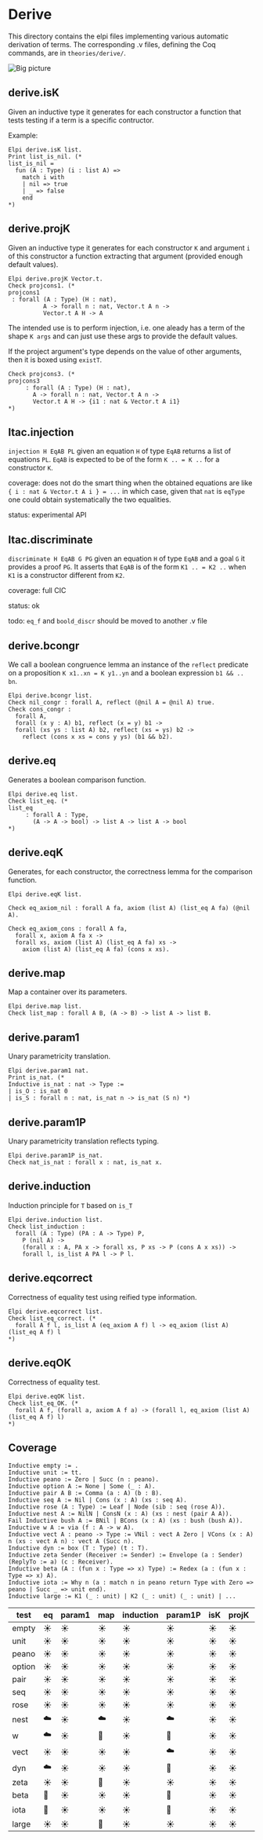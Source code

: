 # Derive

This directory contains the elpi files implementing various automatic
derivation of terms.  The corresponding .v files, defining the Coq commands,
are in `theories/derive/`.

![Big picture](derive.svg)


## derive.isK

Given an inductive type it generates for each constructor a function that tests testing if a term is a specific
contructor.

Example: 
```coq
Elpi derive.isK list.
Print list_is_nil. (*
list_is_nil = 
  fun (A : Type) (i : list A) =>
    match i with
    | nil => true
    | _ => false
    end
*)
```

## derive.projK

Given an inductive type it generates for each constructor `K` and argument
`i` of this constructor a function extracting that argument (provided enough
default values).

```coq
Elpi derive.projK Vector.t.
Check projcons1. (*
projcons1 
 : forall (A : Type) (H : nat),
          A -> forall n : nat, Vector.t A n ->
          Vector.t A H -> A
```
The intended use is to perform injection, i.e. one aleady has a term of the
shape `K args` and can just use these args to provide the default values.

If the project argument's type depends on the value of other arguments, then it
is boxed using `existT`.
```coq
Check projcons3. (*
projcons3
     : forall (A : Type) (H : nat),
       A -> forall n : nat, Vector.t A n ->
       Vector.t A H -> {i1 : nat & Vector.t A i1}
*)
```

## ltac.injection

`injection H EqAB PL` given an equation `H` of type `EqAB` returns a list
of equations `PL`. `EqAB` is expected to be of the form `K .. = K ..` for
a constructor `K`.

coverage: does not do the smart thing when the obtained equations are like `{ i : nat & Vector.t A i } = ...` in which case, given that `nat` is `eqType` one could obtain systematically the two equalities.

status: experimental API

## ltac.discriminate

`discriminate H EqAB G PG` given an equation `H` of type `EqAB` and
a goal `G` it provides a proof `PG`. It asserts that `EqAB` is of
the form `K1 .. = K2 ..` when `K1` is a constructor different from `K2`.

coverage: full CIC

status: ok

todo: `eq_f` and `boold_discr` should be moved to another .v file


## derive.bcongr

We call a boolean congruence lemma an instance of the `reflect` predicate
on a proposition `K x1..xn = K y1..yn` and a boolean expression `b1 && .. bn`.

```coq
Elpi derive.bcongr list.
Check nil_congr : forall A, reflect (@nil A = @nil A) true.
Check cons_congr :
  forall A,
  forall (x y : A) b1, reflect (x = y) b1 ->
  forall (xs ys : list A) b2, reflect (xs = ys) b2 ->
    reflect (cons x xs = cons y ys) (b1 && b2).
```

## derive.eq

Generates a boolean comparison function.

```coq
Elpi derive.eq list. 
Check list_eq. (*
list_eq
     : forall A : Type,
       (A -> A -> bool) -> list A -> list A -> bool
*)
```

## derive.eqK

Generates, for each constructor, the correctness lemma for the comparison
function.

```coq
Elpi derive.eqK list.

Check eq_axiom_nil : forall A fa, axiom (list A) (list_eq A fa) (@nil A).

Check eq_axiom_cons : forall A fa,
  forall x, axiom A fa x ->
  forall xs, axiom (list A) (list_eq A fa) xs ->
    axiom (list A) (list_eq A fa) (cons x xs).
```

## derive.map

Map a container over its parameters. 

```coq
Elpi derive.map list.
Check list_map : forall A B, (A -> B) -> list A -> list B.
```

## derive.param1

Unary parametricity translation.

```coq
Elpi derive.param1 nat.
Print is_nat. (*
Inductive is_nat : nat -> Type :=
| is_O : is_nat 0
| is_S : forall n : nat, is_nat n -> is_nat (S n) *)
```

## derive.param1P

Unary parametricity translation reflects typing.

```coq
Elpi derive.param1P is_nat.
Check nat_is_nat : forall x : nat, is_nat x.
```

## derive.induction

Induction principle for `T` based on `is_T`

```coq
Elpi derive.induction list.
Check list_induction :
  forall (A : Type) (PA : A -> Type) P,
    P (nil A) ->
    (forall x : A, PA x -> forall xs, P xs -> P (cons A x xs)) ->
    forall l, is_list A PA l -> P l.
```

## derive.eqcorrect

Correctness of equality test using reified type information.

```coq
Elpi derive.eqcorrect list.
Check list_eq_correct. (*
  forall A f l, is_list A (eq_axiom A f) l -> eq_axiom (list A) (list_eq A f) l
*)
```

## derive.eqOK

Correctness of equality test.

```coq
Elpi derive.eqOK list.
Check list_eq_OK. (*
  forall A f, (forall a, axiom A f a) -> (forall l, eq_axiom (list A) (list_eq A f) l)
*)
```

## Coverage

```coq
Inductive empty := .
Inductive unit := tt.
Inductive peano := Zero | Succ (n : peano).
Inductive option A := None | Some (_ : A).
Inductive pair A B := Comma (a : A) (b : B).
Inductive seq A := Nil | Cons (x : A) (xs : seq A).
Inductive rose (A : Type) := Leaf | Node (sib : seq (rose A)).
Inductive nest A := NilN | ConsN (x : A) (xs : nest (pair A A)).
Fail Inductive bush A := BNil | BCons (x : A) (xs : bush (bush A)).
Inductive w A := via (f : A -> w A).
Inductive vect A : peano -> Type := VNil : vect A Zero | VCons (x : A) n (xs : vect A n) : vect A (Succ n).
Inductive dyn := box (T : Type) (t : T).
Inductive zeta Sender (Receiver := Sender) := Envelope (a : Sender) (ReplyTo := a) (c : Receiver).
Inductive beta (A : (fun x : Type => x) Type) := Redex (a : (fun x : Type => x) A).
Inductive iota := Why n (a : match n in peano return Type with Zero => peano | Succ _ => unit end).
Inductive large := K1 (_ : unit) | K2 (_ : unit) (_ : unit) | ...
```

test   | eq      | param1  | map     | induction | param1P | isK     | projK   | injection | discriminate | bcongr  | eqK     | eqcorrect | eqOK
-------|---------|---------|---------|-----------|---------|---------|---------|-----------|--------------|---------|---------|-----------|--------
empty  | :sunny: | :sunny: | :sunny: | :sunny:   | :sunny: | :sunny: | :sunny: |           |              | :sunny: | :sunny: | :sunny:   | :sunny:
unit   | :sunny: | :sunny: | :sunny: | :sunny:   | :sunny: | :sunny: | :sunny: |           |              | :sunny: | :sunny: | :sunny:   | :sunny:
peano  | :sunny: | :sunny: | :sunny: | :sunny:   | :sunny: | :sunny: | :sunny: |           |              | :sunny: | :sunny: | :sunny:   | :sunny:
option | :sunny: | :sunny: | :sunny: | :sunny:   | :sunny: | :sunny: | :sunny: |           |              | :sunny: | :sunny: | :sunny:   | :sunny:
pair   | :sunny: | :sunny: | :sunny: | :sunny:   | :sunny: | :sunny: | :sunny: |           |              | :sunny: | :sunny: | :sunny:   | :sunny:
seq    | :sunny: | :sunny: | :sunny: | :sunny:   | :sunny: | :sunny: | :sunny: |           |              | :sunny: | :sunny: | :sunny:   | :sunny:
rose   | :sunny: | :sunny: | :sunny: | :sunny:   | :sunny: | :sunny: | :sunny: |           |              | :sunny: | :sunny: | :sunny:   | :sunny:
nest   | :cloud: | :sunny: | :cloud: | :sunny:   | :cloud: | :sunny: | :sunny: |           |              | :sunny: | :bug:   | :bug:     | :bug:
w      | :cloud: | :sunny: | :bug:   | :sunny:   | :bug:   | :sunny: | :sunny: |           |              | :sunny: | :bug:   | :bug:     | :bug:
vect   | :sunny: | :sunny: | :sunny: | :sunny:   | :cloud: | :sunny: | :sunny: |           |              | :bug:   | :bug:   | :bug:     | :bug:
dyn    | :cloud: | :sunny: | :sunny: | :sunny:   | :bug:   | :sunny: | :sunny: |           |              | :bug:   | :bug:   | :bug:     | :bug:
zeta   | :sunny: | :sunny: | :bug:   | :sunny:   | :sunny: | :sunny: | :sunny: |           |              | :sunny: | :bug:   | :bug:     | :bug:
beta   | :bug:   | :sunny: | :sunny: | :sunny:   | :bug:   | :sunny: | :sunny: |           |              | :sunny: | :bug:   | :bug:     | :bug:
iota   | :bug:   | :sunny: | :sunny: | :sunny:   | :bug:   | :sunny: | :sunny: |           |              | :cloud: | :bug:   | :bug:     | :bug:
large  | :sunny: | :sunny: | :bug:   | :sunny:   | :sunny: | :sunny: | :sunny: |           |              | :sunny: | :sunny: | :sunny:   | :sunny:
